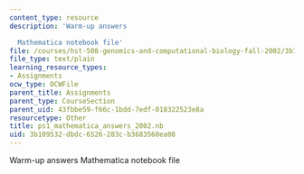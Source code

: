 ```yaml
---
content_type: resource
description: 'Warm-up answers

  Mathematica notebook file'
file: /courses/hst-508-genomics-and-computational-biology-fall-2002/3b109532dbdc6526283cb3683560ea08_ps1_mathematica_answers_2002.nb
file_type: text/plain
learning_resource_types:
- Assignments
ocw_type: OCWFile
parent_title: Assignments
parent_type: CourseSection
parent_uid: 43fbbe59-f66c-1bdd-7edf-018322523e8a
resourcetype: Other
title: ps1_mathematica_answers_2002.nb
uid: 3b109532-dbdc-6526-283c-b3683560ea08
---
```

Warm-up answers
Mathematica notebook file

